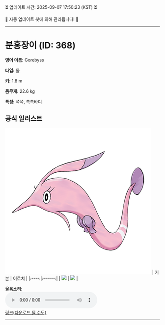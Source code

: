 
⏳ 업데이트 시간: 2025-09-07 17:50:23 (KST) ⏳

🤖 자동 업데이트 봇에 의해 관리됩니다! 🤖

---

# 분홍장이 (ID: 368)
**영어 이름:** Gorebyss

**타입:** 물

**키:** 1.8 m

**몸무게:** 22.6 kg

**특성:** 쓱쓱, 촉촉바디

## 공식 일러스트
![](https://raw.githubusercontent.com/PokeAPI/sprites/master/sprites/pokemon/other/official-artwork/368.png)
| 기본 | 이로치 |
|:----:|:------:|
| <img src="http://play.pokemonshowdown.com/sprites/ani/gorebyss.gif" width="200"> | <img src="http://play.pokemonshowdown.com/sprites/ani-shiny/gorebyss.gif" width="200"> |

**울음소리:**<br><audio controls src="https://raw.githubusercontent.com/PokeAPI/cries/main/cries/pokemon/latest/368.ogg"></audio><br> [링크(다운로드 될 수도)](https://raw.githubusercontent.com/PokeAPI/cries/main/cries/pokemon/latest/368.ogg)


---
